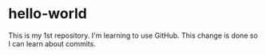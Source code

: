# hello-world
This is my 1st repository. I'm learning to use GitHub.
This change is done so I can learn about commits. 

